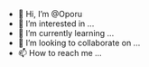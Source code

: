- 👋 Hi, I’m @Oporu
- 👀 I’m interested in ...
- 🌱 I’m currently learning ...
- 💞️ I’m looking to collaborate on ...
- 📫 How to reach me ...

<!---
Oporu/Oporu is a ✨ special ✨ repository because its `README.md` (this file) appears on your GitHub profile.
You can click the Preview link to take a look at your changes.
--->
